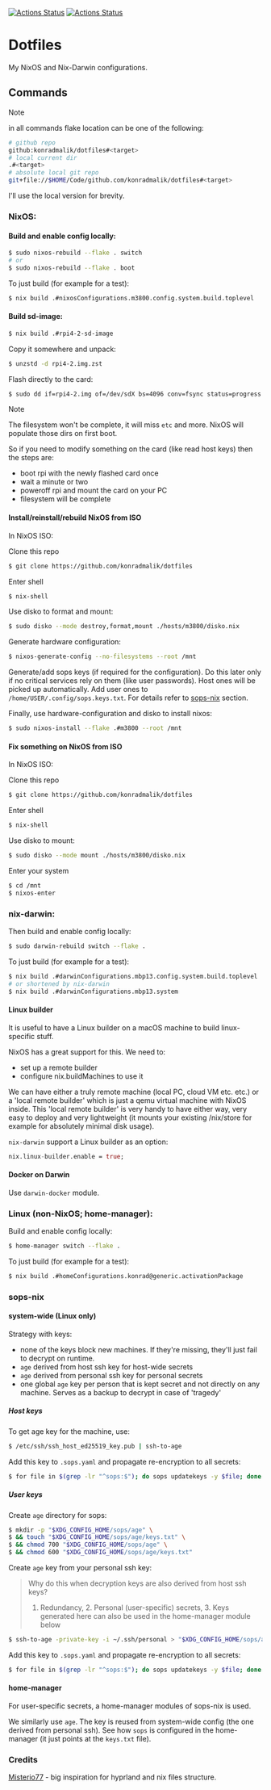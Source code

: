 [![Actions Status](https://github.com/konradmalik/dotfiles/actions/workflows/linux.yml/badge.svg)](https://github.com/konradmalik/dotfiles/actions)
[![Actions Status](https://github.com/konradmalik/dotfiles/actions/workflows/darwin.yml/badge.svg)](https://github.com/konradmalik/dotfiles/actions)

# Dotfiles

My NixOS and Nix-Darwin configurations.

## Commands

> [!NOTE]
> in all commands flake location can be one of the following:

```bash
# github repo
github:konradmalik/dotfiles#<target>
# local current dir
.#<target>
# absolute local git repo
git+file://$HOME/Code/github.com/konradmalik/dotfiles#<target>
```

I'll use the local version for brevity.

### NixOS:

#### Build and enable config locally:

```bash
$ sudo nixos-rebuild --flake . switch
# or
$ sudo nixos-rebuild --flake . boot
```

To just build (for example for a test):

```bash
$ nix build .#nixosConfigurations.m3800.config.system.build.toplevel
```

#### Build sd-image:

```bash
$ nix build .#rpi4-2-sd-image
```

Copy it somewhere and unpack:

```bash
$ unzstd -d rpi4-2.img.zst
```

Flash directly to the card:

```bash
$ sudo dd if=rpi4-2.img of=/dev/sdX bs=4096 conv=fsync status=progress
```

> [!NOTE]
> The filesystem won't be complete, it will miss `etc` and more. NixOS will populate those dirs on first boot.
>
> So if you need to modify something on the card (like read host keys) then the steps are:
>
> - boot rpi with the newly flashed card once
> - wait a minute or two
> - poweroff rpi and mount the card on your PC
> - filesystem will be complete

#### Install/reinstall/rebuild NixOS from ISO

In NixOS ISO:

Clone this repo

```bash
$ git clone https://github.com/konradmalik/dotfiles
```

Enter shell

```bash
$ nix-shell
```

Use disko to format and mount:

```bash
$ sudo disko --mode destroy,format,mount ./hosts/m3800/disko.nix
```

Generate hardware configuration:

```bash
$ nixos-generate-config --no-filesystems --root /mnt
```

Generate/add sops keys (if required for the configuration). Do this later only if no critical services rely on them (like user passwords).
Host ones will be picked up automatically. Add user ones to `/home/USER/.config/sops.keys.txt`.
For details refer to [sops-nix](#sops-nix) section.

Finally, use hardware-configuration and disko to install nixos:

```bash
$ sudo nixos-install --flake .#m3800 --root /mnt
```

#### Fix something on NixOS from ISO

In NixOS ISO:

Clone this repo

```bash
$ git clone https://github.com/konradmalik/dotfiles
```

Enter shell

```bash
$ nix-shell
```

Use disko to mount:

```bash
$ sudo disko --mode mount ./hosts/m3800/disko.nix
```

Enter your system

```bash
$ cd /mnt
$ nixos-enter
```

### nix-darwin:

Then build and enable config locally:

```bash
$ sudo darwin-rebuild switch --flake .
```

To just build (for example for a test):

```bash
$ nix build .#darwinConfigurations.mbp13.config.system.build.toplevel
# or shortened by nix-darwin
$ nix build .#darwinConfigurations.mbp13.system
```

#### Linux builder

It is useful to have a Linux builder on a macOS machine to build linux-specific stuff.

NixOS has a great support for this. We need to:

- set up a remote builder
- configure nix.buildMachines to use it

We can have either a truly remote machine (local PC, cloud VM etc. etc.) or a 'local remote builder' which is just a qemu virtual machine with
NixOS inside. This 'local remote builder' is very handy to have either way, very easy to deploy and very lightweight
(it mounts your existing /nix/store for example for absolutely minimal disk usage).

`nix-darwin` support a Linux builder as an option:

```nix
nix.linux-builder.enable = true;
```

#### Docker on Darwin

Use `darwin-docker` module.

### Linux (non-NixOS; home-manager):

Build and enable config locally:

```bash
$ home-manager switch --flake .
```

To just build (for example for a test):

```bash
$ nix build .#homeConfigurations.konrad@generic.activationPackage
```

### sops-nix

#### system-wide (Linux only)

Strategy with keys:

- none of the keys block new machines. If they're missing, they'll just fail to decrypt on runtime.
- `age` derived from host ssh key for host-wide secrets
- `age` derived from personal ssh key for personal secrets
- one global `age` key per person that is kept secret and not directly on any machine. Serves as a backup to decrypt in case of 'tragedy'

##### Host keys

To get age key for the machine, use:

```bash
$ /etc/ssh/ssh_host_ed25519_key.pub | ssh-to-age
```

Add this key to `.sops.yaml` and propagate re-encryption to all secrets:

```bash
$ for file in $(grep -lr "^sops:$"); do sops updatekeys -y $file; done
```

##### User keys

Create `age` directory for sops:

```bash
$ mkdir -p "$XDG_CONFIG_HOME/sops/age" \
$ && touch "$XDG_CONFIG_HOME/sops/age/keys.txt" \
$ && chmod 700 "$XDG_CONFIG_HOME/sops/age" \
$ && chmod 600 "$XDG_CONFIG_HOME/sops/age/keys.txt"
```

Create `age` key from your personal ssh key:

> Why do this when decryption keys are also derived from host ssh keys?
>
> 1. Redundancy, 2. Personal (user-specific) secrets, 3. Keys generated here can also be used in the home-manager module below

```bash
$ ssh-to-age -private-key -i ~/.ssh/personal > "$XDG_CONFIG_HOME/sops/age/keys.txt"
```

Add this key to `.sops.yaml` and propagate re-encryption to all secrets:

```bash
$ for file in $(grep -lr "^sops:$"); do sops updatekeys -y $file; done
```

#### home-manager

For user-specific secrets, a home-manager modules of sops-nix is used.

We similarly use `age`. The key is reused from system-wide config (the one derived from personal ssh).
See how `sops` is configured in the home-manager (it just points at the `keys.txt` file).

### Credits

[Misterio77](https://github.com/Misterio77/nix-config) - big inspiration for hyprland and nix files structure.

